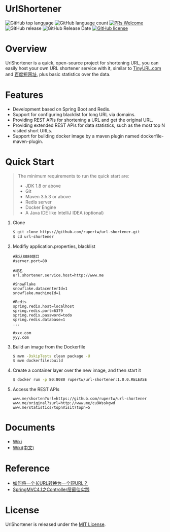 # UrlShortener
![GitHub top language](https://img.shields.io/github/languages/top/rupertw/url-shortener.svg)
![GitHub language count](https://img.shields.io/github/languages/count/rupertw/url-shortener.svg)
[![PRs Welcome](https://img.shields.io/badge/PRs-welcome-brightgreen.svg)](https://github.com/rupertw/url-shortener/pulls)
![GitHub release](https://img.shields.io/github/release/rupertw/url-shortener.svg)
![GitHub Release Date](https://img.shields.io/github/release-date/rupertw/url-shortener.svg)
[![GitHub license](https://img.shields.io/github/license/rupertw/url-shortener.svg)](https://github.com/rupertw/url-shortener/blob/master/LICENSE)
<!--
[![GitHub issues](https://img.shields.io/github/issues/rupertw/url-shortener.svg)](https://github.com/rupertw/url-shortener/issues)
[![GitHub forks](https://img.shields.io/github/forks/rupertw/url-shortener.svg)](https://github.com/rupertw/url-shortener/network)
[![GitHub stars](https://img.shields.io/github/stars/rupertw/url-shortener.svg)](https://github.com/rupertw/url-shortener/stargazers)
![GitHub forks](https://img.shields.io/github/forks/rupertw/url-shortener.svg?style=social&label=Fork)
![GitHub stars](https://img.shields.io/github/stars/rupertw/url-shortener.svg?style=social&label=Stars)
![GitHub watchers](https://img.shields.io/github/watchers/rupertw/url-shortener.svg?style=social&label=Watch)
![GitHub followers](https://img.shields.io/github/followers/rupertw.svg?style=social&label=Follow)
![GitHub last commit](https://img.shields.io/github/last-commit/rupertw/url-shortener.svg)
![GitHub contributors](https://img.shields.io/github/contributors/rupertw/url-shortener.svg)
-->

# Overview
UrlShortener is a quick, open-source project for shortening URL, you can easily host your own URL shortener service with it, similar to [TinyURL.com][tinyurl] and [百度短网址][dwz], plus basic statistics over the data.

# Features
- Development based on Spring Boot and Redis.
- Support for configuring blacklist for long URL via domains.
- Providing REST APIs for shortening a URL and get the original URL.
- Providing extended REST APIs for data statistics, such as the most top N visited short URLs.
- Support for building docker image by a maven plugin named dockerfile-maven-plugin.

# Quick Start
  >  The minimum requirements to run the quick start are: 
  >  * JDK 1.8 or above
  >  * Git
  >  * Maven 3.5.3 or above
  >  * Redis server
  >  * Docker Engine
  >  * A Java IDE like IntelliJ IDEA (optional)
  
  1. Clone
     ```bash
     $ git clone https://github.com/rupertw/url-shortener.git
     $ cd url-shortener
     ```
  2. Modifiy application.properties, blacklist
     ``` 
     #默认8080端口
     #server.port=80
     
     #域名
     url.shortener.service.host=http://www.me
   
     #SnowFlake
     snowflake.datacenterId=1
     snowflake.machineId=1
   
     #Redis
     spring.redis.host=localhost
     spring.redis.port=6379
     spring.redis.password=todo
     spring.redis.database=1
     ...
     ```
     ``` 
     #xxx.com
     yyy.com
     ```
  3. Build an image from the Dockerfile
     ```bash
     $ mvn -DskipTests clean package -U
     $ mvn dockerfile:build
     ```
  4. Create a container layer over the new image, and then start it
     ```bash
     $ docker run -p 80:8080 rupertw/url-shortener:1.0.0.RELEASE
     ```
  5. Access the REST APIs
     ```
     www.me/shorten?url=https://github.com/rupertw/url-shortener
     www.me/original?surl=http://www.me/cu9Wsskgwd
     www.me/statistics/topnVisit?topn=5
     ```

# Documents
* [Wiki](https://github.com/rupertw/url-shortener/wiki)
* [Wiki(中文)](https://github.com/rupertw/url-shortener/wiki/zh_overview)

# Reference
* [如何将一个长URL转换为一个短URL？](https://blog.csdn.net/xlgen157387/article/details/80026452)
* [SpringMVC4.1之Controller层最佳实践](https://github.com/kuitos/kuitos.github.io/issues/9)

# License
UrlShortener is released under the [MIT License](https://github.com/rupertw/url-shortener/blob/master/LICENSE).

[tinyurl]:https://tinyurl.com/
[dwz]:http://dwz.cn/